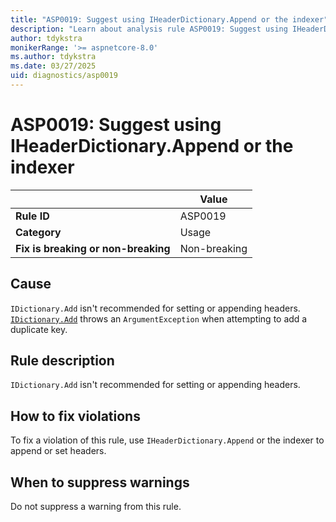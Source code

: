 ```yaml
---
title: "ASP0019: Suggest using IHeaderDictionary.Append or the indexer"
description: "Learn about analysis rule ASP0019: Suggest using IHeaderDictionary.Append or the indexer"
author: tdykstra
monikerRange: '>= aspnetcore-8.0'
ms.author: tdykstra
ms.date: 03/27/2025
uid: diagnostics/asp0019
---
```

# ASP0019: Suggest using IHeaderDictionary.Append or the indexer

|                                     | Value        |
| -                                   | -            |
| **Rule ID**                         | ASP0019      |
| **Category**                        | Usage        |
| **Fix is breaking or non-breaking** | Non-breaking |

## Cause

`IDictionary.Add` isn't recommended for setting or appending headers. [`IDictionary.Add`](xref:System.Collections.IDictionary.Add%2A) throws an `ArgumentException` when attempting to add a duplicate key.

## Rule description

`IDictionary.Add` isn't recommended for setting or appending headers.

## How to fix violations

To fix a violation of this rule, use `IHeaderDictionary.Append` or the indexer to append or set headers.

## When to suppress warnings

Do not suppress a warning from this rule.
